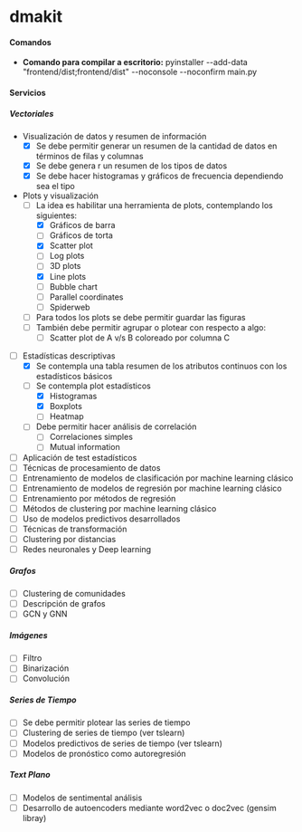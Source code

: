 # dmakit

#### Comandos

* **Comando para compilar a escritorio:** pyinstaller --add-data "frontend/dist;frontend/dist" --noconsole --noconfirm main.py

#### Servicios

##### Vectoriales

- Visualización de datos y resumen de información
    - [x] Se debe permitir generar un resumen de la cantidad de datos en términos de filas y columnas 
    - [x] Se debe genera
    r un resumen de los tipos de datos
    - [x] Se debe hacer histogramas y gráficos de frecuencia dependiendo sea el tipo
- Plots y visualización
    - [ ] La idea es habilitar una herramienta de plots, contemplando los siguientes:
        - [x] Gráficos de barra
        - [ ] Gráficos de torta
        - [x] Scatter plot
        - [ ] Log plots
        - [ ] 3D plots
        - [x] Line plots
        - [ ] Bubble chart
        - [ ] Parallel coordinates
        - [ ] Spiderweb
    - [ ] Para todos los plots se debe permitir guardar las figuras
    - [ ] También debe permitir agrupar o plotear con respecto a algo:
        - [ ] Scatter plot de A v/s B coloreado por columna C
- [ ] Estadísticas descriptivas
    - [x] Se contempla una tabla resumen de los atributos continuos con los estadísticos básicos
    - [ ] Se contempla plot estadísticos
        - [x] Histogramas
        - [x] Boxplots
        - [ ] Heatmap
    - [ ] Debe permitir hacer análisis de correlación
        - [ ] Correlaciones simples
        - [ ] Mutual information
- [ ] Aplicación de test estadísticos
- [ ] Técnicas de procesamiento de datos
- [ ] Entrenamiento de modelos de clasificación por machine learning clásico
- [ ]  Entrenamiento de modelos de regresión por machine learning clásico
- [ ] Entrenamiento por métodos de regresión
- [ ] Métodos de clustering por machine learning clásico
- [ ] Uso de modelos predictivos desarrollados
- [ ] Técnicas de transformación
- [ ] Clustering por distancias
- [ ] Redes neuronales y Deep learning

##### Grafos

- [ ] Clustering de comunidades
- [ ] Descripción de grafos
- [ ] GCN y GNN

##### Imágenes

- [ ] Filtro
- [ ] Binarización
- [ ] Convolución

##### Series de Tiempo 

- [ ] Se debe permitir plotear las series de tiempo
- [ ] Clustering de series de tiempo (ver tslearn)
- [ ] Modelos predictivos de series de tiempo (ver tslearn)
- [ ] Modelos de pronóstico como autoregresión

##### Text Plano

- [ ] Modelos de sentimental análisis
- [ ] Desarrollo de autoencoders mediante word2vec o doc2vec (gensim libray)